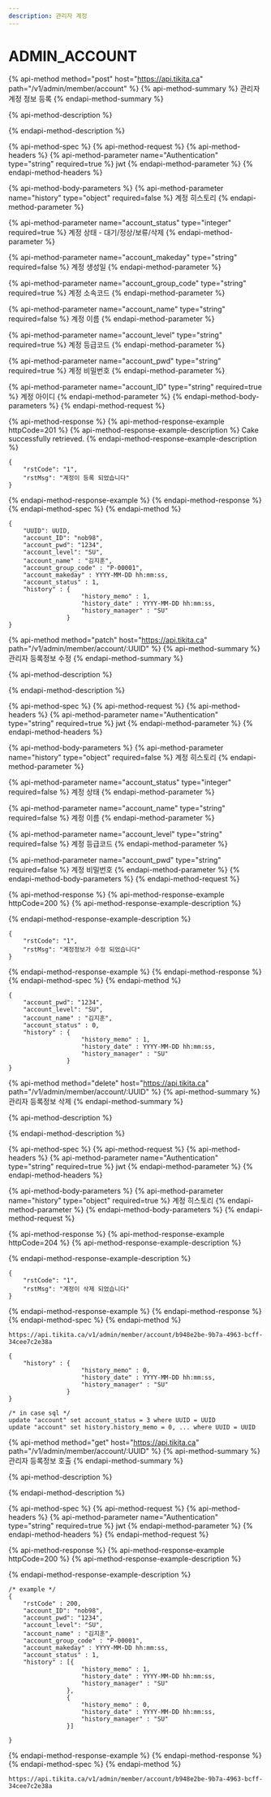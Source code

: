 ```yaml
---
description: 관리자 계정
---
```


# ADMIN\_ACCOUNT

{% api-method method="post" host="https://api.tikita.ca" path="/v1/admin/member/account" %}
{% api-method-summary %}
관리자 계정 정보 등록 
{% endapi-method-summary %}

{% api-method-description %}

{% endapi-method-description %}

{% api-method-spec %}
{% api-method-request %}
{% api-method-headers %}
{% api-method-parameter name="Authentication" type="string" required=true %}
jwt
{% endapi-method-parameter %}
{% endapi-method-headers %}

{% api-method-body-parameters %}
{% api-method-parameter name="history" type="object" required=false %}
계정 히스토리 
{% endapi-method-parameter %}

{% api-method-parameter name="account\_status" type="integer" required=true %}
계정 상태  - 대기/정상/보류/삭제 
{% endapi-method-parameter %}

{% api-method-parameter name="account\_makeday" type="string" required=false %}
계정 생성일 
{% endapi-method-parameter %}

{% api-method-parameter name="account\_group\_code" type="string" required=true %}
계정 소속코드 
{% endapi-method-parameter %}

{% api-method-parameter name="account\_name" type="string" required=false %}
계정 이름 
{% endapi-method-parameter %}

{% api-method-parameter name="account\_level" type="string" required=true %}
계정 등급코드 
{% endapi-method-parameter %}

{% api-method-parameter name="account\_pwd" type="string" required=true %}
계정 비밀번호 
{% endapi-method-parameter %}

{% api-method-parameter name="account\_ID" type="string" required=true %}
계정 아이디 
{% endapi-method-parameter %}
{% endapi-method-body-parameters %}
{% endapi-method-request %}

{% api-method-response %}
{% api-method-response-example httpCode=201 %}
{% api-method-response-example-description %}
Cake successfully retrieved.
{% endapi-method-response-example-description %}

```
{
    "rstCode": "1",
    "rstMsg": "계정이 등록 되었습니다"
}   
```
{% endapi-method-response-example %}
{% endapi-method-response %}
{% endapi-method-spec %}
{% endapi-method %}

```text
{
    "UUID": UUID,
    "account_ID": "nob98",
    "account_pwd": "1234",
    "account_level": "SU",
    "account_name" : "김지훈",
    "account_group_code" : "P-00001",
    "account_makeday" : YYYY-MM-DD hh:mm:ss,
    "account_status" : 1,
    "history" : {
                    "history_memo" : 1,
                    "history_date" : YYYY-MM-DD hh:mm:ss,
                    "history_manager" : "SU"
                }                
}
```

{% api-method method="patch" host="https://api.tikita.ca" path="/v1/admin/member/account/:UUID" %}
{% api-method-summary %}
관리자 등록정보 수정 
{% endapi-method-summary %}

{% api-method-description %}

{% endapi-method-description %}

{% api-method-spec %}
{% api-method-request %}
{% api-method-headers %}
{% api-method-parameter name="Authentication" type="string" required=true %}
jwt
{% endapi-method-parameter %}
{% endapi-method-headers %}

{% api-method-body-parameters %}
{% api-method-parameter name="history" type="object" required=false %}
계정 히스토리 
{% endapi-method-parameter %}

{% api-method-parameter name="account\_status" type="integer" required=false %}
계정 상태 
{% endapi-method-parameter %}

{% api-method-parameter name="account\_name" type="string" required=false %}
계정 이름 
{% endapi-method-parameter %}

{% api-method-parameter name="account\_level" type="string" required=false %}
계정 등급코드 
{% endapi-method-parameter %}

{% api-method-parameter name="account\_pwd" type="string" required=false %}
계정 비밀번호 
{% endapi-method-parameter %}
{% endapi-method-body-parameters %}
{% endapi-method-request %}

{% api-method-response %}
{% api-method-response-example httpCode=200 %}
{% api-method-response-example-description %}

{% endapi-method-response-example-description %}

```
{
    "rstCode": "1",
    "rstMsg": "계정정보가 수정 되었습니다"
}  
```
{% endapi-method-response-example %}
{% endapi-method-response %}
{% endapi-method-spec %}
{% endapi-method %}

```text
{
    "account_pwd": "1234",
    "account_level": "SU",
    "account_name" : "김지훈",
    "account_status" : 0,
    "history" : {
                    "history_memo" : 1,
                    "history_date" : YYYY-MM-DD hh:mm:ss,
                    "history_manager" : "SU"
                }                
}
```

{% api-method method="delete" host="https://api.tikita.ca" path="/v1/admin/member/account/:UUID" %}
{% api-method-summary %}
관리자 등록정보 삭제 
{% endapi-method-summary %}

{% api-method-description %}

{% endapi-method-description %}

{% api-method-spec %}
{% api-method-request %}
{% api-method-headers %}
{% api-method-parameter name="Authentication" type="string" required=true %}
jwt
{% endapi-method-parameter %}
{% endapi-method-headers %}

{% api-method-body-parameters %}
{% api-method-parameter name="history" type="object" required=true %}
계정 히스토리 
{% endapi-method-parameter %}
{% endapi-method-body-parameters %}
{% endapi-method-request %}

{% api-method-response %}
{% api-method-response-example httpCode=204 %}
{% api-method-response-example-description %}

{% endapi-method-response-example-description %}

```
{
    "rstCode": "1",
    "rstMsg": "계정이 삭제 되었습니다"
}  
```
{% endapi-method-response-example %}
{% endapi-method-response %}
{% endapi-method-spec %}
{% endapi-method %}

```text
https://api.tikita.ca/v1/admin/member/account/b948e2be-9b7a-4963-bcff-34cee7c2e38a
```

```text
{
    "history" : {
                    "history_memo" : 0,
                    "history_date" : YYYY-MM-DD hh:mm:ss,
                    "history_manager" : "SU"
                }
}
```

```text
/* in case sql */
update "account" set account_status = 3 where UUID = UUID
update "account" set history.history_memo = 0, ... where UUID = UUID
```

{% api-method method="get" host="https://api.tikita.ca" path="/v1/admin/member/account/:UUID" %}
{% api-method-summary %}
관리자 등록정보 호출 
{% endapi-method-summary %}

{% api-method-description %}

{% endapi-method-description %}

{% api-method-spec %}
{% api-method-request %}
{% api-method-headers %}
{% api-method-parameter name="Authentication" type="string" required=true %}
jwt
{% endapi-method-parameter %}
{% endapi-method-headers %}
{% endapi-method-request %}

{% api-method-response %}
{% api-method-response-example httpCode=200 %}
{% api-method-response-example-description %}

{% endapi-method-response-example-description %}

```
/* example */
{
    "rstCode" : 200,
    "account_ID": "nob98",
    "account_pwd": "1234",
    "account_level": "SU",
    "account_name" : "김지훈",
    "account_group_code" : "P-00001",
    "account_makeday" : YYYY-MM-DD hh:mm:ss,
    "account_status" : 1,
    "history" : [{
                    "history_memo" : 1,
                    "history_date" : YYYY-MM-DD hh:mm:ss,
                    "history_manager" : "SU"
                },
                {
                    "history_memo" : 0,
                    "history_date" : YYYY-MM-DD hh:mm:ss,
                    "history_manager" : "SU"
                }]              

}
```
{% endapi-method-response-example %}
{% endapi-method-response %}
{% endapi-method-spec %}
{% endapi-method %}

```text
https://api.tikita.ca/v1/admin/member/account/b948e2be-9b7a-4963-bcff-34cee7c2e38a
```


